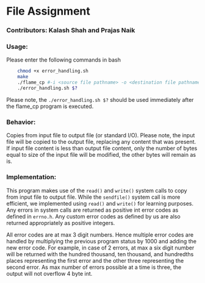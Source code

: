 # File Assignment
### Contributors: Kalash Shah and Prajas Naik

### Usage: 

Please enter the following commands in bash
```Bash
    chmod +x error_handling.sh
    make
    ./flame_cp #-i <source file pathname> -o <destination file pathname>
    ./error_handling.sh $?
```
Please note, the `./error_handling.sh $?` should be used immediately after the flame_cp program is executed.

### Behavior:

Copies from input file to output file (or standard I/O). Please note, the input file will be copied to the output file, replacing any content that was present. If input file content is less than output file content, only the number of bytes equal to size of the input file will be modified, the other bytes will remain as is. 

### Implementation: 

This program makes use of the `read()` and `write()` system calls to copy from input file to output file. While the `sendfile()` system call is more efficient, we implemented using `read()` and `write()` for learning purposes. Any errors in system calls are returned as positive int error codes as defined in `errno.h`. Any custom error codes as defined by us are also returned appropriately as positive integers. 

All error codes are at max 3 digit numbers. Hence multiple error codes are handled by multiplying the previous program status by 1000 and adding the new error code. For example, in case of 2 errors, at max a six digit number will be returned with the hundred thousand, ten thousand, and hundredths places representing the first error and the other three representing the second error. As max number of errors possible at a time is three, the output will not overflow 4 byte int.